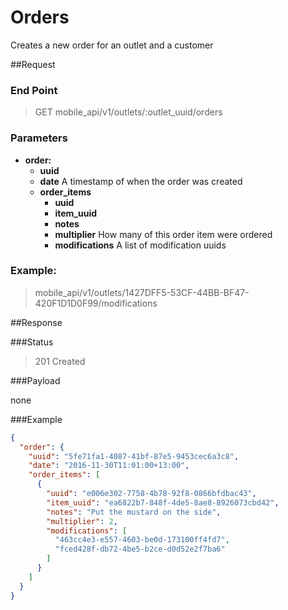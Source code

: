 # Orders
Creates a new order for an outlet and a customer

##Request
### End Point
  > GET mobile_api/v1/outlets/:outlet_uuid/orders

### Parameters

- **order:**
  - **uuid**
  - **date** A timestamp of when the order was created
  - **order_items**
    - **uuid**
    - **item_uuid**
    - **notes**
    - **multiplier** How many of this order item were ordered
    - **modifications** A list of modification uuids

### Example:
  > mobile_api/v1/outlets/1427DFF5-53CF-44BB-BF47-420F1D1D0F99/modifications


##Response

###Status
  > 201 Created

###Payload

none


###Example
```json
{
  "order": {
    "uuid": "5fe71fa1-4087-41bf-87e5-9453cec6a3c8",
    "date": "2016-11-30T11:01:00+13:00",
    "order_items": [
      {
        "uuid": "e006e302-7758-4b78-92f8-0866bfdbac43",
        "item_uuid": "ea6822b7-848f-4de5-8ae8-8926073cbd42",
        "notes": "Put the mustard on the side",
        "multiplier": 2,
        "modifications": [
          "463cc4e3-e557-4603-be0d-173100ff4fd7",
          "fced428f-db72-4be5-b2ce-d0d52e2f7ba6"
        ]
      }      
    ]
  }
}
```
